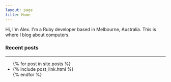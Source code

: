 ```yaml
---
layout: page
title: Home
---
```


Hi, I'm Alex. I'm a Ruby developer based in Melbourne, Australia. This is where I blog about computers.

### Recent posts

---
<ul class="posts">
  {% for post in site.posts %}
    <li>
       {% include post_link.html %}
    </li>
  {% endfor %}
</ul>
